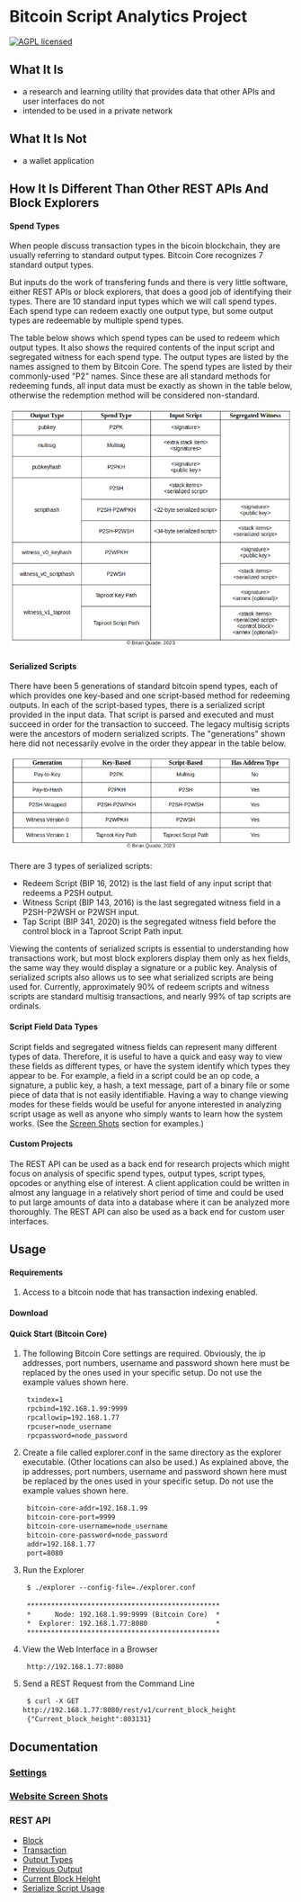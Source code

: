 # Bitcoin Script Analytics Project

[![AGPL licensed](https://img.shields.io/badge/license-AGPL-blue.svg)](https://github.com/btc-script-explorer/explorer/blob/master/LICENSE)

## What It Is

- a research and learning utility that provides data that other APIs and user interfaces do not
- intended to be used in a private network

## What It Is Not

- a wallet application

## How It Is Different Than Other REST APIs And Block Explorers

#### Spend Types

When people discuss transaction types in the bicoin blockchain, they are usually referring to standard output types.
Bitcoin Core recognizes 7 standard output types.

But inputs do the work of transfering funds and there is very little software, either REST APIs or block explorers, that does a good job of identifying their types.
There are 10 standard input types which we will call spend types.
Each spend type can redeem exactly one output type, but some output types are redeemable by multiple spend types.

The table below shows which spend types can be used to redeem which output types.
It also shows the required contents of the input script and segregated witness for each spend type.
The output types are listed by the names assigned to them by Bitcoin Core. The spend types are listed by their commonly-used "P2" names.
Since these are all standard methods for redeeming funds, all input data must be exactly as shown in the table below, otherwise the redemption method will be considered non-standard.

![Spend Types](/assets/images/spend-type-table.png)

#### Serialized Scripts

There have been 5 generations of standard bitcoin spend types, each of which provides one key-based and one script-based method for redeeming outputs.
In each of the script-based types, there is a serialized script provided in the input data. That script is parsed and executed and must succeed in order for the transaction to succeed.
The legacy multisig scripts were the ancestors of modern serialized scripts. The "generations" shown here did not necessarily evolve in the order they appear in the table below.

![Transaction Generations](/assets/images/tx-generations.png)

There are 3 types of serialized scripts:
- Redeem Script (BIP 16, 2012) is the last field of any input script that redeems a P2SH output.
- Witness Script (BIP 143, 2016) is the last segregated witness field in a P2SH-P2WSH or P2WSH input.
- Tap Script (BIP 341, 2020) is the segregated witness field before the control block in a Taproot Script Path input.

Viewing the contents of serialized scripts is essential to understanding how transactions work, but most block explorers display them only as hex fields, the same way
they would display a signature or a public key. Analysis of serialized scripts also allows us to see what serialized scripts are being used for.
Currently, approximately 90% of redeem scripts and witness scripts are standard multisig transactions, and nearly 99% of tap scripts are ordinals.

#### Script Field Data Types

Script fields and segregated witness fields can represent many different types of data.
Therefore, it is useful to have a quick and easy way to view these fields as different types, or have the system identify which types they appear to be.
For example, a field in a script could be an op code, a signature, a public key, a hash, a text message, part of a binary file or some piece of data that is not easily identifiable.
Having a way to change viewing modes for these fields would be useful for anyone interested in analyzing script usage as well as anyone who simply wants to learn how the system works.
(See the [Screen Shots](/examples/screen-shots.md) section for examples.)

#### Custom Projects

The REST API can be used as a back end for research projects which might focus on analysis of specific spend types, output types, script types, opcodes or anything else of interest.
A client application could be written in almost any language in a relatively short period of time and could be used to put large amounts of data into a database where it can be analyzed more thoroughly.
The REST API can also be used as a back end for custom user interfaces.

## Usage

#### Requirements

1. Access to a bitcoin node that has transaction indexing enabled.

#### Download

#### Quick Start (Bitcoin Core)

1. The following Bitcoin Core settings are required.
Obviously, the ip addresses, port numbers, username and password shown here must be replaced by the ones used in your specific setup. Do not use the example values shown here.

        txindex=1
        rpcbind=192.168.1.99:9999
        rpcallowip=192.168.1.77
        rpcuser=node_username
        rpcpassword=node_password

2. Create a file called explorer.conf in the same directory as the explorer executable. (Other locations can also be used.)
As explained above, the ip addresses, port numbers, username and password shown here must be replaced by the ones used in your specific setup. Do not use the example values shown here.

        bitcoin-core-addr=192.168.1.99
        bitcoin-core-port=9999
        bitcoin-core-username=node_username
        bitcoin-core-password=node_password
        addr=192.168.1.77
        port=8080

3. Run the Explorer

        $ ./explorer --config-file=./explorer.conf 
        
        ************************************************
        *      Node: 192.168.1.99:9999 (Bitcoin Core)  *
        *  Explorer: 192.168.1.77:8080                 *
        ************************************************

4. View the Web Interface in a Browser

        http://192.168.1.77:8080

5. Send a REST Request from the Command Line

        $ curl -X GET http://192.168.1.77:8080/rest/v1/current_block_height
        {"Current_block_height":803131}

## Documentation

### [Settings](/docs/app-settings.md)

### [Website Screen Shots](/docs/screen-shots.md)

### REST API

- [Block](/docs/rest-api/v1/block.md)
- [Transaction](/docs/rest-api/v1/tx.md)
- [Output Types](/docs/rest-api/v1/output_types.md)
- [Previous Output](/docs/rest-api/v1/previous_output.md)
- [Current Block Height](/docs/rest-api/v1/current_block_height.md)
- [Serialize Script Usage](/docs/rest-api/v1/serialized_script_usage.md)

